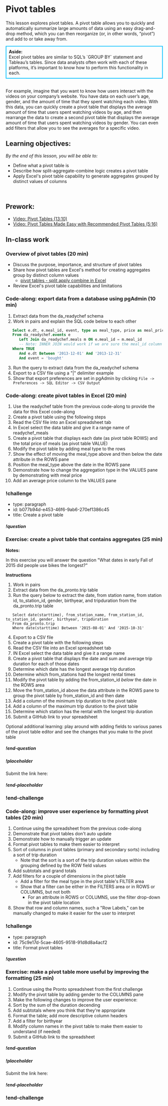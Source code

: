 # Pivot tables

This lesson explores pivot tables. A pivot table allows you to quickly and automatically summarize large amounts of data using an easy drag-and-drop method, which you can then reorganize (or, in other words, “pivot”) and add to or take away from.

<div class='bg-info' style='padding:8px;border-style:solid;border-width:2px;border-color:#00BFFF'>
<strong>Aside:</strong><br>
Excel pivot tables are similar to SQL’s `GROUP BY` statement and Tableau’s tables. Since data analysts often work with each of these platforms, it’s important to know how to perform this functionality in each. 

</div>

<br>

For example, imagine that you want to know how users interact with the videos on your company’s website. You have data on each user’s age, gender, and the amount of time that they spent watching each video. With this data, you can quickly create a pivot table that displays the average amount of time that users spent watching videos by age, and then rearrange the data to create a second pivot table that displays the average amount of time that users spent watching videos by gender. You can even add filters that allow you to see the averages for a specific video.

## Learning objectives:
*By the end of this lesson, you will be able to:*
* Define what a pivot table is
* Describe how split-aggregate-combine logic creates a pivot table
* Apply Excel's pivot table capability to generate aggregates grouped by distinct values of columns
<br>

## Prework:
* [Video: Pivot Tables (13:10)](https://www.youtube.com/watch?v=BkmxrvIfDGA&list=PL_iwD7O7FG7jzLQIYm6-9Gx3hvXVUG7C5&index=11)
* [Video: Pivot Tables Made Easy with Recommended Pivot Tables (5:16)](https://www.youtube.com/watch?v=ebdgGbsTWs8&list=PL_iwD7O7FG7jzLQIYm6-9Gx3hvXVUG7C5&index=12)

## In-class work

### Overview of pivot tables (20 min)
* Discuss the purpose, importance, and structure of pivot tables
* Share how pivot tables are Excel's method for creating aggregates group by distinct column values
  * [pivot tables - split apply combine in Excel](https://www.safaribooksonline.com/library/view/learning-pandas/9781783985128/graphics/5128OS_09_01.jpg)
* Review Excel's pivot table capabilities and limitations

### Code-along: export data from a database using pgAdmin (10 min)

1. Extract data from the da_readychef schema
2. Work in pairs and explain the SQL code below to each other

```SQL
   Select e.dt, e.meal_id, event, type as meal_type, price as meal_price
   From da_readychef.events e
      Left Join da_readychef.meals m ON e.meal_id = m.meal_id
      -- Note: INNER JOIN would work if we are sure the meal_id column in da_readychef.meal contains primary keys
   Where TRUE
      And e.dt Between '2013-12-01' And '2013-12-31'
      And event = 'bought'
```

3. Run the query to extract data from the da_readychef schema
4. Export to a CSV file using a "|" delimiter example
5. Show that export preferences are set in pgAdmin by clicking ```File -> Preferences -> SQL Editor -> CSV Output```


### Code-along: create pivot tables in Excel (20 min)

1. Use the readychef table from the previous code-along to provide the data for this Excel code-along
2. Create a pivot table using the following steps 
3. Read the CSV file into an Excel spreadsheet tab
4. In Excel select the data table and give it a range name of readychef_meals
5. Create a pivot table that displays each date (as pivot table ROWS) and the total price of meals (as pivot table VALUE)
6. Modify the pivot table by adding meal type to the rows
7. Show the effect of moving the meal_type above and then below the date attribute in the ROWS pane
8. Position the meal_type above the date in the ROWS pane
9. Demonstrate how to change the aggregation type in the VALUES pane by demonstrating with meal price
10. Add an average price column to the VALUES pane

### !challenge

* type: paragraph
* id: b077b94d-e453-46f6-9ab6-270ef1386c45
* title: Create a pivot table

##### !question

### Exercise: create a pivot table that contains aggregates (25 min)

**Notes:**

In this exercise you will answer the question "What dates in early Fall of 2015 did people use bikes the longest?"

**Instructions**

1. Work in pairs
2. Extract data from the da_pronto.trip table
3. Run the query below to extract the date, from station name, from station id, to_station_id, gender, birthyear, and tripduration from the da_pronto.trip table

```
   Select date(starttime), from_station_name, from_station_id, to_station_id, gender, birthyear, tripduration
   From da_pronto.trip
   Where date(starttime) Between '2015-08-01' And '2015-10-31'
```  

4. Export to a CSV file
5. Create a pivot table with the following steps
6. Read the CSV file into an Excel spreadsheet tab
7. IN Excel select the data table and give it a range name
8. Create a pivot table that displays the date and sum and average trip duration for each of those dates
9. Determine which date has the longest average trip duration
10. Determine which from_stations had the longest rental times 
11. Modify the pivot table by adding the from_station_id *below* the date in the ROWS area
12. Move the from_station_id above the data attribute in the ROWS pane to group the pivot table by from_station_id and then date
13. Add a column of the minimum trip duration to the pivot table
14. Add a column of the maximum trip duration to the pivot table
15. Determine which station has the rental with the longest trip duration
16. Submit a GitHub link to your spreadsheet

Optional additional learning: play around with adding fields to various panes of the pivot table editor and see the changes that you make to the pivot table 
<br>

##### !end-question

##### !placeholder

Submit the link here:

##### !end-placeholder

### !end-challenge


### Code-along: improve user experience by formatting pivot tables (20 min)

1. Continue using the spreadsheet from the previous code-along
2. Demonstrate that pivot tables don't auto update
3. Demonstrate how to manually trigger an update
4. Format pivot tables to make them easier to interpret
5. Sort of columns in pivot tables (primary and secondary sorts) including a sort of trip duration
   * Note that the sort is a sort of the trip duration values within the grouping defined by the ROW field values
6. Add subtotals and grand totals
7. Add filters for a couple of dimensions in the pivot table
   * Add a filter for the meal type in the pivot table's FILTER area
   * Show that a filter can be either in the FILTERS area or in ROWS or COLUMNS, but not both
     * For an attribute in ROWS or COLUMNS, use the filter drop-down in the pivot table location
8. Show that row and column names, such a "Row Labels," can be manually changed to make it easier for the user to interpret 

### !challenge

* type: paragraph
* id: 75c9e17d-5cae-4605-9518-91d8d8a4acf2
* title: Format pivot tables

##### !question

### Exercise: make a pivot table more useful by improving the formatting (25 min)

1. Continue using the Pronto spreadsheet from the first challenge
2. Modify the pivot table by adding gender to the COLUMNS pane
3. Make the following changes to improve the user experience:
4. Sort by the sum of the duration decending
5. Add subtotals where you think that they're appropriate
6. Format the table; add more descriptive column headers
7. Add a filter for birthyear
8. Modify column names in the pivot table to make them easier to understand (if needed)
9. Submit a GitHub link to the spreadsheet

##### !end-question

##### !placeholder

Submit the link here:

##### !end-placeholder

### !end-challenge
